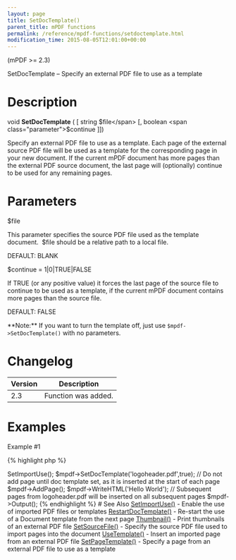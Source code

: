 ```yaml
---
layout: page
title: SetDocTemplate()
parent_title: mPDF functions
permalink: /reference/mpdf-functions/setdoctemplate.html
modification_time: 2015-08-05T12:01:00+00:00
---
```


(mPDF >= 2.3)

SetDocTemplate – Specify an external PDF file to use as a template

# Description

void **SetDocTemplate** (
[ string <span class="parameter">$file</span>
[, boolean <span class="parameter">$continue</span>
]])

Specify an external PDF file to use as a template. Each page of the external source PDF file will be used as a template
for the corresponding page in your new document. If the current mPDF document has more pages than the external PDF
source document, the last page will (optionally) continue to be used for any remaining pages.

# Parameters

<span class="parameter">$file</span>

This parameter specifies the source PDF file used as the template document.  <span class="parameter">$file</span>
should be a relative path to a local file.

<span class="smallblock">DEFAULT</span>: <span class="smallblock">BLANK</span>

<span class="parameter">$continue</span> = 1|0|<span class="smallblock">TRUE</span>|<span class="smallblock">FALSE</span>

If <span class="smallblock">TRUE</span> (or any positive value) it forces the last page of the source file to
continue to be used as a template, if the current mPDF document contains more pages than the source file.

<span class="smallblock">DEFAULT</span>: <span class="smallblock">FALSE</span>

<div class="alert alert-info" role="alert" markdown="1">
	**Note:** If you want to turn the template off, just use 
    <code>$mpdf->SetDocTemplate()</code> with no parameters.
 </div>

# Changelog

<table class="table"> <thead>
<tr> <th>Version</th><th>Description</th> </tr>
</thead> <tbody>
<tr>
<td>2.3</td>
<td>Function was added.</td>
</tr>
</tbody> </table>

# Examples

Example #1

{% highlight php %}
<?php

// Require composer autoload
require_once __DIR__ . '/vendor/autoload.php';

$mpdf = new \Mpdf\Mpdf();

$mpdf->SetImportUse();

$mpdf->SetDocTemplate('logoheader.pdf',true);

// Do not add page until doc template set, as it is inserted at the start of each page

$mpdf->AddPage();

$mpdf->WriteHTML('Hello World');

// Subsequent pages from logoheader.pdf will be inserted on all subsequent pages

$mpdf->Output();
{% endhighlight %}

# See Also

<a href="{{ "/reference/mpdf-functions/setimportuse.html" | prepend: site.baseurl }}">SetImportUse()</a> - Enable the use of imported PDF files or templates
<a href="{{ "/reference/mpdf-functions/restartdoctemplate.html" | prepend: site.baseurl }}">RestartDocTemplate()</a> - Re-start the use of a Document template from the next page
<a href="{{ "/reference/mpdf-functions/thumbnail.html" | prepend: site.baseurl }}">Thumbnail()</a> - Print thumbnails of an external PDF file
<a href="{{ "/reference/mpdf-functions/setsourcefile.html" | prepend: site.baseurl }}">SetSourceFile()</a> - Specify the source PDF file used to import pages into the document
<a href="{{ "/reference/mpdf-functions/usetemplate.html" | prepend: site.baseurl }}">UseTemplate()</a> - Insert an imported page from an external PDF file
<a href="{{ "/reference/mpdf-functions/setpagetemplate.html" | prepend: site.baseurl }}">SetPageTemplate()</a> - Specify a page from an external PDF file to use as a template
